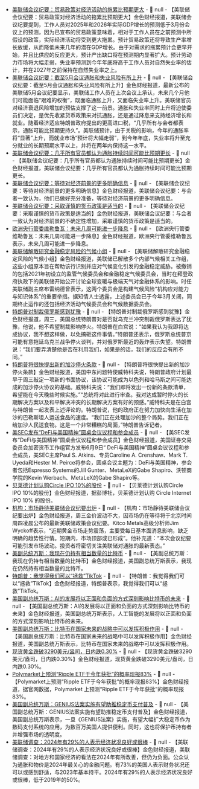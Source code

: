 - [美联储会议纪要：贸易政策对经济活动的拖累比预期更大](https://flash.jin10.com/detail/20250529020936660800) - 📰 null - 【美联储会议纪要：贸易政策对经济活动的拖累比预期更大】金色财经报道，美联储会议纪要提到，工作人员对2025年和2026年实际GDP增长的预测低于3月份会议上的预测，因为已宣布的贸易政策意味着，相对于工作人员在之前预测中所假设的政策，实际经济活动将受到更大拖累。预计贸易政策还将导致生产率增长放缓，从而降低未来几年的潜在GDP增长。由于对需求的拖累预计会更早开始，并且比供应的反应更大，预计产出缺口将在预测期内显著扩大。预计劳动力市场将大幅走弱，失业率预测到今年年底将高于工作人员对自然失业率的估计，并在2027年之前保持在自然失业率之上。
- [美联储会议纪要：截至5月会议通胀和失业风险有所上升](https://flash.jin10.com/detail/20250529020542803800) - 📰 null - 【美联储会议纪要：截至5月会议通胀和失业风险有所上升】金色财经报道，最新公布的美联储5月会议纪要显示，美联储工作人员在上次会议上承认，未来几个月他们可能面临“艰难的权衡”，既面临通胀上升，又面临失业率上升。美联储官员对经济衰退风险增加的预估支撑了这一前景。通胀和失业率同时上升将迫使委员们决定，是优先收紧货币政策来对抗通胀，还是通过降息来支持经济增长和就业。随着经济适应特朗普政府提出的更高进口税，“几乎所有与会者都表示，通胀可能比预期更持久”。美联储预计，由于关税的影响，今年的通胀率将“显著”上升，而就业市场“预计将大幅走弱”，到今年年底，失业率将升至充分就业的长期预期水平以上，并将在两年内保持这一水平。
- [美联储会议纪要：几乎所有官员都认为通胀持续时间可能比预期更长]() - 📰 null - 【美联储会议纪要：几乎所有官员都认为通胀持续时间可能比预期更长】金色财经报道，美联储会议纪要：几乎所有官员都认为通胀持续时间可能比预期更长。
- [美联储会议纪要：等待对经济前景的更多明确信息]() - 📰 null - 【美联储会议纪要：等待对经济前景的更多明确信息】金色财经报道，美联储会议纪要：与会者一致认为，他们已做好充分准备，等待对经济前景的更多明确信息。
- [美联储会议纪要：采取谨慎的货币政策是适当的]() - 📰 null - 【美联储会议纪要：采取谨慎的货币政策是适当的】金色财经报道，美联储会议纪要：与会者一致认为对经济前景的不确定性增加，采取谨慎的货币政策是适当的。
- [欧洲央行管委维勒鲁瓦：未来几周可能进一步降息](https://www.cls.cn/detail/2043690) - 📰 null - 【欧洲央行管委维勒鲁瓦：未来几周可能进一步降息】金色财经报道，欧洲央行管委维勒鲁瓦表示，未来几周可能进一步降息。
- [美联储解散研究金融稳定风险的气候小组](https://flash.jin10.com/detail/20250529012741102800) - 📰 null - 【美联储解散研究金融稳定风险的气候小组】金色财经报道，美联储已解散多个内部气候相关工作组，这些小组原本旨在帮助该行识别并应对气候变化引发的金融稳定威胁。被撤销的包括2021年初设立的监管气候委员会和金融稳定气候委员会，当时在拜登政府执政下的美联储开始公开讨论全球变暖与极端天气对金融体系的影响。时任美联储副主席布雷纳德曾表示，这两个委员会是构建气候风险“机构应对能力与知识体系”的重要举措。据知情人士透露，上述委员会已于今年3月关闭，同期终止运作的还包括经济活动气候委员会和气候数据委员会。
- [特朗普对制裁俄罗斯感到犹豫](https://flash.jin10.com/detail/20250529011659306800) - 📰 null - 【特朗普对制裁俄罗斯感到犹豫】金色财经报道，周三，美国总统特朗普对是否就乌克兰冲突制裁俄罗斯表达了犹豫，他说，他不希望制裁影响停火。特朗普在白宫说：“如果我认为我即将达成协议，我不想这样做，以免搞砸这件事情。”特朗普还表示，俄罗斯总统普京可能有意拖延乌克兰战争停火谈判，并对俄罗斯最近的轰炸表示失望。特朗普说：“我们要弄清楚他是否在利用我们，如果是的话，我们的反应会有所不同。”
- [特朗普将很快提出新的加沙停火条款](https://flash.jin10.com/detail/20250529010912840800) - 📰 null - 【特朗普将很快提出新的加沙停火条款】金色财经报道，美国中东问题特使威特科夫说，特朗普政府计划最早于周三敲定一项新的书面协议，该协议可能成为以色列和哈马斯之间可能达成的加沙停火协议的基础。威特科夫说：“我们即将发出一份新的条款清单，希望能在今天晚些时候实施。”“总统将对此进行审查。我对达成暂时停火的长期解决方案以及和平解决冲突的长期解决方案有好的预感。”威特科夫是在白宫与特朗普一起发表上述评论的。特朗普说，他的政府正在努力加快向生活在加沙的巴勒斯坦人运送食品的速度。“我们正在处理加沙的整个局势。我们正在给加沙人民送食物。这是一个非常糟糕的局面，”特朗普告诉记者。
- [美SEC发布“DeFi与美国精神”圆桌会议议程和参会成员](https://www.sec.gov/newsroom/press-releases/2025-78-sec-announces-agenda-panelists-roundtable-crypto-defi) - 📰 null - 【美SEC发布“DeFi与美国精神”圆桌会议议程和参会成员】金色财经报道，美国证券交易委员会加密货币工作组官方发布6月9日“ DeFi与美国精神”圆桌会议议程和参会成员，美SEC主席Paul S. Atkins、专员Caroline A. Crenshaw、Mark T. Uyeda和Hester M. Peirce将参会，圆桌会议主题为：DeFi与美国精神，参会者包括Espresso Systems的Jill Gunter、MetaLeX的Gabe Shapiro、沃顿商学院的Kevin Werbach、MetaLeX的Gabe Shapiro等。
- [贝莱德计划认购Circle IPO 10%的股份]() - 📰 null - 【贝莱德计划认购Circle IPO 10%的股份】金色财经报道，据彭博社，贝莱德计划认购 Circle Internet IPO 10% 的股份。
- [机构：市场静待美联储会议纪要出炉](https://flash.jin10.com/detail/20250529005527318800) - 📰 null - 【机构：市场静待美联储会议纪要出炉】金色财经报道，周三金价波动不大，因市场仍在等待将于北京时间周四凌晨公布的最新美联储政策会议纪要。Kitco Metals高级分析师Jim Wyckoff表示，“近期黄金市场走势震荡，主要受每日基本面消息影响，缺乏明确的趋势性行情。短期内，市场顶部或已形成”。他补充道：“本次会议纪要可能引发市场波动。投资者将密切关注美联储对通胀的最新表态。”
- [美副总统万斯：我现在仍持有相当数量的比特币](https://x.com/Cointelegraph/status/1927769347738509634) - 📰 null - 【美副总统万斯：我现在仍持有相当数量的比特币】金色财经报道，美国副总统万斯表示，我现在仍然持有相当数量的比特币。
- [特朗普：我觉得我们可以“拯救”TikTok](https://flash.jin10.com/detail/20250529004952347800) - 📰 null - 【特朗普：我觉得我们可以“拯救”TikTok】金色财经报道，特朗普表示，我觉得我们可以“拯救”TikTok。
- [美国副总统万斯：AI的发展将以正面和负面的方式深刻影响比特币的未来](https://flash.jin10.com/detail/20250529004721094800) - 📰 null - 【美国副总统万斯：AI的发展将以正面和负面的方式深刻影响比特币的未来】金色财经报道，美国副总统万斯表示，人工智能的发展将以正面和负面的方式深刻影响比特币的未来。
- [美国副总统万斯：比特币在国家未来的战略中可以发挥积极作用](https://flash.jin10.com/detail/20250529004441960800) - 📰 null - 【美国副总统万斯：比特币在国家未来的战略中可以发挥积极作用】金色财经报道，美国副总统万斯表示，比特币在国家未来的战略中可以发挥积极作用。
- [现货黄金跌破3290美元/盎司，日内跌0.30%]() - 📰 null - 【现货黄金跌破3290美元/盎司，日内跌0.30%】金色财经报道，现货黄金跌破3290美元/盎司，日内跌0.30%。
- [Polymarket上预测“Ripple ETF于今年获批”的概率现报83%](https://polymarket.com/event/ripple-etf-approved-in-2025?tid=1738305992641) - 📰 null - 【Polymarket上预测“Ripple ETF于今年获批”的概率现报83%】金色财经报道，据官网数据，Polymarket 上预测“Ripple ETF于今年获批”的概率现报 83%。
- [美国副总统万斯：GENIUS法案实施有望助推稳定币支付普及](https://flash.jin10.com/detail/20250529003700663800) - 📰 null - 【美国副总统万斯：GENIUS法案实施有望助推稳定币支付普及】金色财经报道，美国副总统万斯表示，一旦《GENIUS法案》实施，有望大幅扩大稳定币作为数码支付系统的应用，为数百万美国人提供便利。同时，这也将保护币持有者并增强市场的透明度。
- [美联储调查：2024年有29%的人表示经济状况良好或很棒](https://flash.jin10.com/detail/20250528233444565800) - 📰 null - 【美联储调查：2024年有29%的人表示经济状况良好或很棒】金色财经报道，美联储调查：对地方和国家经济的看法在2024年有所改善，但仍为负面。公众认为通胀和物价是2024年最关心的金融问题。有73%的美国人表示财务状况还可以或感到舒适，与2023年基本持平。2024年有29%的人表示经济状况良好或很棒，低于2019年的50%。
